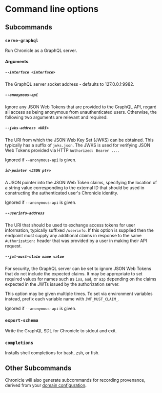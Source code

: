 # Command line options

## Subcommands

### `serve-graphql`

Run Chronicle as a GraphQL server.

#### Arguments

##### `--interface <interface>`

The GraphQL server socket address - defaults to 127.0.0.1:9982.

##### `--anonymous-api`

Ignore any JSON Web Tokens that are provided to the GraphQL API,
regard all access as being anonymous from unauthenticated users.
Otherwise, the following two arguments are relevant and required.

##### `--jwks-address <URI>`

The URI from which the JSON Web Key Set (JWKS) can be obtained.
This typically has a suffix of `jwks.json`.
The JWKS is used for verifying JSON Web Tokens provided via HTTP
`Authorized: Bearer ...`.

Ignored if `--anonymous-api` is given.

##### `id-pointer <JSON ptr>`

A JSON pointer into the JSON Web Token claims, specifying the location of
a string value corresponding to the external ID that should be used in
constructing the authenticated user's Chronicle identity.

Ignored if `--anonymous-api` is given.

##### `--userinfo-address`

The URI that should be used to exchange access tokens for user information,
typically suffixed `/userinfo`. If this option is supplied then the endpoint
must supply any additional claims in response to the same `Authorization:`
header that was provided by a user in making their API request.

##### `--jwt-must-claim name value`

For security, the GraphQL server can be set to ignore JSON Web Tokens that
do not include the expected claims. It may be appropriate to set required
values for names such as `iss`, `aud`, or `azp` depending on the claims
expected in the JWTs issued by the authorization server.

This option may be given multiple times. To set via environment variables
instead, prefix each variable name with `JWT_MUST_CLAIM_`.

Ignored if `--anonymous-api` is given.

### `export-schema`

Write the GraphQL SDL for Chronicle to stdout and exit.

### `completions`

Installs shell completions for bash, zsh, or fish.

## Other Subcommands

Chronicle will also generate subcommands for recording provenance, derived from
your [domain configuration](./domain_modeling.md).
